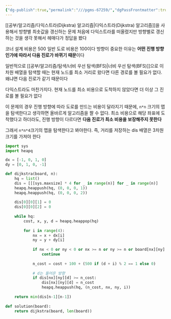 ```yaml
---
{"dg-publish":true,"permalink":"///pgms-67259/","dgPassFrontmatter":true}
---
```



[[공부/알고리즘/다익스트라(Dijkstra) 알고리즘\|다익스트라(Dijkstra) 알고리즘]]을 사용해서 방향별 최솟값을 갱신하는 문제 처음에 다익스트라를 떠올렸지만 방향별로 갱신하는 것을 생각 못해서 헤매다가 정답을 봤다

코너 설계 비용은 500 일반 도로 비용은 100이다 방향이 중요한 이유는 **어떤 진행 방향인가에 따라서 다음 진로가 바뀌기 때문**이다

일반적으로 [[공부/알고리즘/탐색/너비 우선 탐색(BFS)\|너비 우선 탐색(BFS)]]으로 이차원 배열을 탐색할 때는 현재 노드를 최소 거리로 왔다면 다른 경로를 볼 필요가 없다. 왜냐면 다음 진로가 같기 때문이다

다익스트라도 마찬가지다. 현재 노드를 최소 비용으로 도착하지 않았다면 더 이상 그 진로를 볼 필요가 없다

이 문제의 경우 진행 방향에 따라 도로를 만드는 비용이 달라지기 때문에, `n*n` 크기의 맵을 탐색한다고 생각하면 올바르게 알고리즘을 짤 수 없다. 최소 비용으로 해당 좌표에 도착했다고 하더라도, 진행 방향이 다르다면 **다음 진로가 최소 비용을 보장해주지 못한다**

그래서 `n*n*4`크기의 맵을 탐색한다고 봐야한다. 즉, 거리를 저장하는 dis 배열은 3차원 크기를 가져야 한다

```python
import sys
import heapq

dx = [-1, 0, 1, 0]
dy = [0, 1, 0, -1]

def dijkstra(board, n):
    hq = list()
    dis = [[[sys.maxsize] * 4 for _ in range(n)] for _ in range(n)]
    heapq.heappush(hq, (0, 0, 0, 1))
    heapq.heappush(hq, (0, 0, 0, 2))
    
    dis[0][0][1] = 0
    dis[0][0][2] = 0
    
    while hq:
        cost, x, y, d = heapq.heappop(hq)
        
        for i in range(4):
            nx = x + dx[i]
            ny = y + dy[i]
            
            if nx < 0 or ny < 0 or nx >= n or ny >= n or board[nx][ny] == 1:
                continue
                
            n_cost = cost + 100 + (500 if (d + i) % 2 == 1 else 0)
            
            # d는 들어온 방향
            if dis[nx][ny][d] >= n_cost:
                dis[nx][ny][d] = n_cost
                heapq.heappush(hq, (n_cost, nx, ny, i))
                
    return min(dis[n-1][n-1])
        
def solution(board):
    return dijkstra(board, len(board))
```